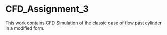 # CFD_Assignment_3
This work contains CFD Simulation of the classic case of flow past cylinder in a modified form.  
